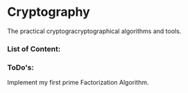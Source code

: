 # Cryptography
The practical cryptogracryptographical algorithms and tools.

### List of Content:


### ToDo's:
Implement my first prime Factorization Algorithm.

